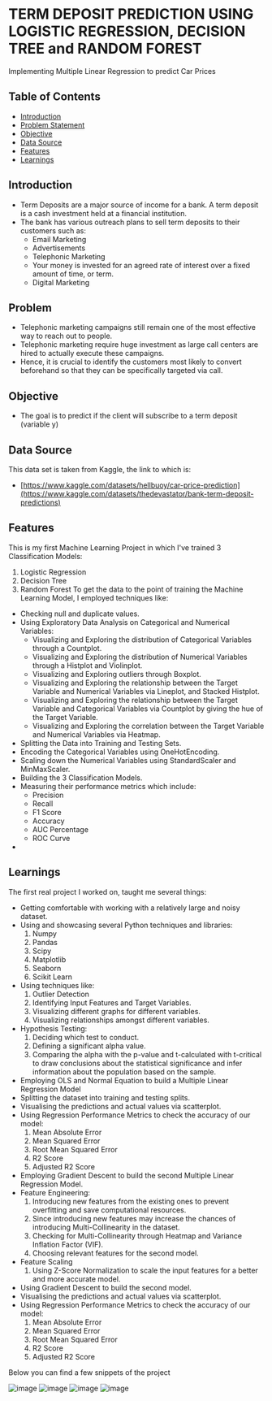 # TERM DEPOSIT PREDICTION USING LOGISTIC REGRESSION, DECISION TREE and RANDOM FOREST
Implementing Multiple Linear Regression to predict Car Prices

## Table of Contents

- [Introduction](#introduction)
- [Problem Statement](#problem)
- [Objective](#objective)
- [Data Source](#data-source)
- [Features](#features)
- [Learnings](#learnings)

## Introduction

- Term Deposits are a major source of income for a bank. A term deposit is a cash investment held at a financial institution. 
- The bank has various outreach plans to sell term deposits to their customers such as:
    - Email Marketing
    - Advertisements
    - Telephonic Marketing
    - Your money is invested for an agreed rate of interest over a fixed amount of time, or term. 
    - Digital Marketing

## Problem
- Telephonic marketing campaigns still remain one of the most effective way to reach out to 
people. 
- Telephonic marketing require huge investment as large call centers are hired to actually 
execute these campaigns. 
- Hence, it is crucial to identify the customers most likely to convert beforehand so that they 
can be specifically targeted via call.

## Objective
- The goal is to predict if the client will subscribe to a term deposit (variable y)

## Data Source
This data set is taken from Kaggle, the link to which is: 
  - [https://www.kaggle.com/datasets/hellbuoy/car-price-prediction](https://www.kaggle.com/datasets/thedevastator/bank-term-deposit-predictions)

## Features

This is my first Machine Learning Project in which I've trained 3 Classification Models:
1. Logistic Regression
2. Decision Tree
3. Random Forest
To get the data to the point of training the Machine Learning Model, I employed techniques like:
  - Checking null and duplicate values.
  - Using Exploratory Data Analysis on Categorical and Numerical Variables:
    - Visualizing and Exploring the distribution of Categorical Variables through a Countplot.
    - Visualizing and Exploring the distribution of Numerical Variables through a Histplot and Violinplot.
    - Visualizing and Exploring outliers through Boxplot.
    - Visualizing and Exploring the relationship between the Target Variable and Numerical Variables via Lineplot, and Stacked Histplot.
    - Visualizing and Exploring the relationship between the Target Variable and Categorical Variables via Countplot by giving the hue of the Target Variable.
    - Visualizing and Exploring the correlation between the Target Variable and Numerical Variables via Heatmap.
- Splitting the Data into Training and Testing Sets.
- Encoding the Categorical Variables using OneHotEncoding.
- Scaling down the Numerical Variables using StandardScaler and MinMaxScaler.
- Building the 3 Classification Models.
- Measuring their performance metrics which include:
  - Precision
  - Recall
  - F1 Score
  - Accuracy
  - AUC Percentage
  - ROC Curve
- 

  
## Learnings

The first real project I worked on, taught me several things:
- Getting comfortable with working with a relatively large and noisy dataset.
- Using and showcasing several Python techniques and libraries:
  1. Numpy
  2. Pandas
  3. Scipy
  4. Matplotlib
  5. Seaborn
  6. Scikit Learn
- Using techniques like:
  1. Outlier Detection
  2. Identifying Input Features and Target Variables.
  3. Visualizing different graphs for different variables.
  4. Visualizing relationships amongst different variables.
- Hypothesis Testing:
  1. Deciding which test to conduct.
  2. Defining a significant alpha value.
  3. Comparing the alpha with the p-value and t-calculated with t-critical to draw conclusions about the statistical significance and infer information about the population based on the sample.
- Employing OLS and Normal Equation to build a Multiple Linear Regression Model
- Splitting the dataset into training and testing splits.
- Visualising the predictions and actual values via scatterplot.
- Using Regression Performance Metrics to check the accuracy of our model:
    1. Mean Absolute Error
    2. Mean Squared Error
    3. Root Mean Squared Error
    4. R2 Score
    5. Adjusted R2 Score
- Employing Gradient Descent to build the second Multiple Linear Regression Model.
- Feature Engineering:
  1. Introducing new features from the existing ones to prevent overfitting and save computational resources.
  2. Since introducing new features may increase the chances of introducing Multi-Collinearity in the dataset.
  3. Checking for Multi-Collinearity through Heatmap and Variance Inflation Factor (VIF).
  4. Choosing relevant features for the second model.
- Feature Scaling
  1. Using Z-Score Normalization to scale the input features for a better and more accurate model.
- Using Gradient Descent to build the second model.
- Visualising the predictions and actual values via scatterplot.
- Using Regression Performance Metrics to check the accuracy of our model:
  1. Mean Absolute Error
  2. Mean Squared Error
  3. Root Mean Squared Error
  4. R2 Score
  5. Adjusted R2 Score

Below you can find a few snippets of the project

![image](https://github.com/hitesh-hetfield/DS_Projects/assets/151897902/71816b84-6bba-4527-abfe-c08a980c02c3)
![image](https://github.com/hitesh-hetfield/DS_Projects/assets/151897902/4096e75e-2319-4aea-b93c-4dbdb156411b)
![image](https://github.com/hitesh-hetfield/DS_Projects/assets/151897902/ce9d06e0-22a3-4f46-8d04-80092b0bc256)
![image](https://github.com/hitesh-hetfield/DS_Projects/assets/151897902/817487e5-6a78-4e6f-bdd3-90418b913618)





